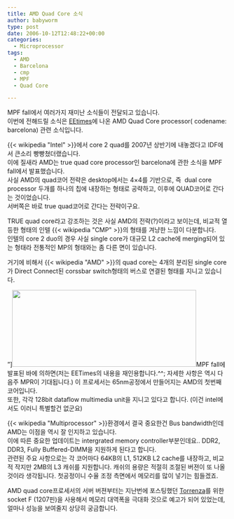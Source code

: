 ```yaml
---
title: AMD Quad Core 소식
author: babyworm
type: post
date: 2006-10-12T12:48:22+00:00
categories:
  - Microprocessor
tags:
  - AMD
  - Barcelona
  - cmp
  - MPF
  - Quad Core

---
```

MPF fall에서 여러가지 재미난 소식들이 전달되고 있습니다.  
이번에 전해드릴 소식은 [EEtimes][1]에 나온 AMD Quad Core processor( codename: barcelona) 관련 소식입니다.

{{< wikipedia "Intel" >}}에서 core 2 quad를 2007년 상반기에 내놓겠다고 IDF에서 큰소리 빵빵쳤더랬습니다.  
이에 질새라 AMD는 true quad core processor인 barcelona에 관한 소식을 MPF fall에서 발표했습니다.  
사실 AMD의 quad코어 전략은 desktop에서는 4&#215;4를 기반으로, 즉  dual core processor 두개를 하나의 칩에 내장하는 형태로 공략하고, 이후에 QUAD코어로 간다는 것이었습니다.  
서버쪽은 바로 true quad코어로 간다는 전략이구요.

TRUE quad core라고 강조하는 것은 사실 AMD의 전략(?)이라고 보이는데, 비교적 열등한 형태의 인텔 {{< wikipedia "CMP" >}}의 형태를 겨냥한 느낌이 다분합니다.  
인텔의 core 2 duo의 경우 사실 single core가 대규모 L2 cache에 merging되어 있는 형태라 전통적인 MP의 형태와는 좀 다른 면이 있습니다.

거기에 비해서 {{< wikipedia "AMD" >}}의 quad core는 4개의 분리된 single core가 Direct Connect된 corssbar switch형태의 버스로 연결된 형태를 지니고 있습니다.

&#8221;]<img loading="lazy" decoding="async" src="https://i0.wp.com/babyworm.net/wordpress/wp-content/uploads/1/cfile25.uf.2012E54B4D6A7A93340F80.jpg?resize=420%2C175" alt="" width="420" height="175" data-recalc-dims="1" />MPF fall에 발표된 바에 의하면(저는 EETimes의 내용을 재인용합니다.^^; 자세한 사항은 역시 다음주 MPR이 기대됩니다.) 이 프로세서는 65nm공정에서 만들어지는 AMD의 첫번째 코어입니다.  
또한, 각각 128bit dataflow multimedia unit을 지니고 있다고 합니다. (이건 intel에서도 이러니 특별할건 없군요)

{{< wikipedia "Multiprocessor" >}}환경에서 결국 중요한건 Bus bandwidth인데 AMD는 이점을 역시 잘 인지하고 있습니다.  
이에 따른 중요한 업데이트는 intergrated memory controller부분인데요.. DDR2, DDR3, Fully Buffered-DIMM을 지원하게 된다고 합니다.  
관련된 주요 사항으로는 각 코어마다 64KB의 L1, 512KB L2 cache를 내장하고, 비교적 작지만 2MB의 L3 캐쉬를 지원합니다. 캐쉬의 용량은 적절히 조절된 버젼이 또 나올것이라 생각됩니다. 첫공정이니 수율 조정 측면에서 메모리를 많이 넣기는 힘들겠죠.

AMD quad core프로세서의 서버 버젼부터는 지난번에 포스팅했던 [Torrenza][2]를 위한 socket F (1207핀)을 사용해서 메모리 대역폭을 극대화 것으로 예고가 되어 있었는데, 얼마나 성능을 보여줄지 상당히 궁금합니다.

 [1]: http://eetimes.com/news/semi/showArticle.jhtml;jsessionid=YEUKUKZM42MAQQSNDLOSKHSCJUNN2JVN?articleID=193200399
 [2]: http://babyworm.net/wordpress/?p=99